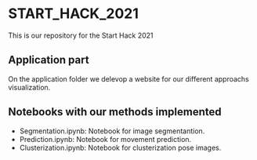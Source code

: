 # START_HACK_2021

This is our repository for the Start Hack 2021

## Application part

On the application folder we delevop a website for our different approachs visualization.

## Notebooks with our methods implemented

- Segmentation.ipynb:  Notebook for image segmentantion.
- Prediction.ipynb: Notebook for movement prediction.
- Clusterization.ipynb: Notebook for clusterization pose images.
